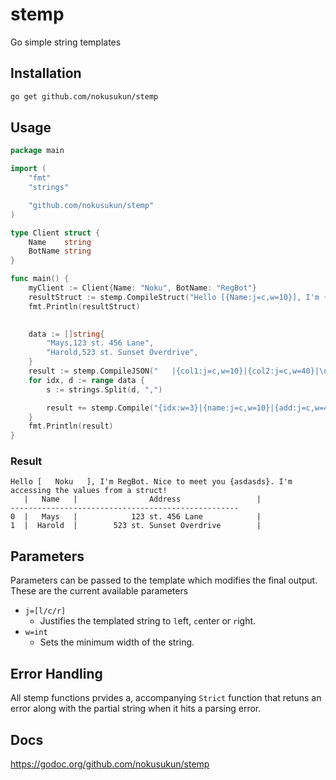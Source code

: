 # stemp
Go simple string templates

## Installation
```bash
go get github.com/nokusukun/stemp
```

## Usage
```go
package main

import (
	"fmt"
	"strings"

	"github.com/nokusukun/stemp"
)

type Client struct {
	Name    string
	BotName string
}

func main() {
	myClient := Client{Name: "Noku", BotName: "RegBot"}
	resultStruct := stemp.CompileStruct("Hello [{Name:j=c,w=10}], I'm {BotName}. Nice to meet you {asdasds}. I'm accessing the values from a struct!", myClient)
    fmt.Println(resultStruct)
    

	data := []string{
		"Mays,123 st. 456 Lane",
		"Harold,523 st. Sunset Overdrive",
	}
    result := stemp.CompileJSON("   |{col1:j=c,w=10}|{col2:j=c,w=40}|\n---------------------------------------------------\n", `{"col1": "Name", "col2": "Address"}`)
	for idx, d := range data {
		s := strings.Split(d, ",")

		result += stemp.Compile("{idx:w=3}|{name:j=c,w=10}|{add:j=c,w=40}|\n", map[string]interface{}{"idx": idx, "name": s[0], "add": s[1]})
	}
	fmt.Println(result)
}

```

### Result
```
Hello [   Noku   ], I'm RegBot. Nice to meet you {asdasds}. I'm accessing the values from a struct!
   |   Name   |                Address                 |
---------------------------------------------------
0  |   Mays   |            123 st. 456 Lane            |
1  |  Harold  |        523 st. Sunset Overdrive        |
```

## Parameters
Parameters can be passed to the template which modifies the final output.
These are the current available parameters
* `j=[l/c/r]`
    * Justifies the templated string to `l`eft, `c`enter or `r`ight.
* `w=int`
    * Sets the minimum width of the string.

## Error Handling
All stemp functions prvides a, accompanying `Strict` function that retuns an error along with the partial string when it hits a parsing error. 

## Docs
https://godoc.org/github.com/nokusukun/stemp
